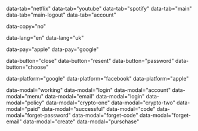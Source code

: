 data-tab="netflix"
data-tab="youtube"
data-tab="spotify"
data-tab="main"
data-tab="main-logout"
data-tab="account"

data-copy="no"

data-lang="en"
data-lang="uk"

data-pay="apple"
data-pay="google"

data-button="close"
data-button="resent"
data-button="password"
data-button="choose"


data-platform="google"
data-platform="facebook"
data-platform="apple"

data-modal="working"
data-modal="login"
data-modal="account"
data-modal="menu"
data-modal="email"
data-modal="login"
data-modal="policy"
data-modal="crypto-one"
data-modal="crypto-two"
data-modal="paid"
data-modal="successful"
data-modal="code"
data-modal="forget-password"
data-modal="forget-code"
data-modal="forget-email"
data-modal="create"
data-modal="purschase"
